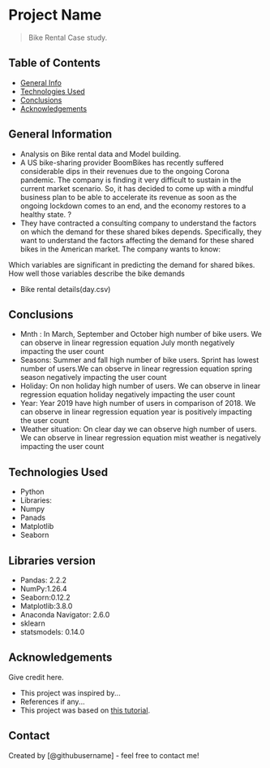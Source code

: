 # Project Name
> Bike Rental Case study.


## Table of Contents
* [General Info](#general-information)
* [Technologies Used](#technologies-used)
* [Conclusions](#conclusions)
* [Acknowledgements](#acknowledgements)

<!-- You can include any other section that is pertinent to your problem -->

## General Information
- Analysis on Bike rental data and Model building.
- A US bike-sharing provider BoomBikes has recently suffered considerable dips in their revenues due to the ongoing Corona pandemic. The company is finding it very difficult to sustain in the current market scenario. So, it has decided to come up with a mindful business plan to be able to accelerate its revenue as soon as the ongoing lockdown comes to an end, and the economy restores to a healthy state. ?
- They have contracted a consulting company to understand the factors on which the demand for these shared bikes depends. Specifically, they want to understand the factors affecting the demand for these shared bikes in the American market. The company wants to know:

Which variables are significant in predicting the demand for shared bikes.
How well those variables describe the bike demands
- Bike rental details(day.csv)

<!-- You don't have to answer all the questions - just the ones relevant to your project. -->

## Conclusions
- Mnth : In March, September and October high number of bike users. We can observe in linear regression equation July month negatively impacting the user count
- Seasons: Summer and fall high number of bike users. Sprint has lowest number of users.We can observe in linear regression equation spring season negatively impacting the user count
- Holiday: On non holiday high number of users. We can observe in linear regression equation holiday negatively impacting the user count
- Year: Year 2019 have high number of users in comparison of 2018. We can observe in linear regression equation year is positively impacting the user count
- Weather situation: On clear day we can observe high number of users. We can observe in linear regression equation mist weather is negatively impacting the user count

<!-- You don't have to answer all the questions - just the ones relevant to your project. -->


## Technologies Used
- Python
- Libraries:
- Numpy	
- Panads
- Matplotlib
- Seaborn

## Libraries version
- Pandas: 2.2.2
- NumPy:1.26.4
- Seaborn:0.12.2
- Matplotlib:3.8.0
- Anaconda Navigator: 2.6.0
- sklearn
- statsmodels: 0.14.0

<!-- As the libraries versions keep on changing, it is recommended to mention the version of library used in this project -->

## Acknowledgements
Give credit here.
- This project was inspired by...
- References if any...
- This project was based on [this tutorial](https://www.example.com).


## Contact
Created by [@githubusername] - feel free to contact me!


<!-- Optional -->
<!-- ## License -->
<!-- This project is open source and available under the [... License](). -->

<!-- You don't have to include all sections - just the one's relevant to your project -->